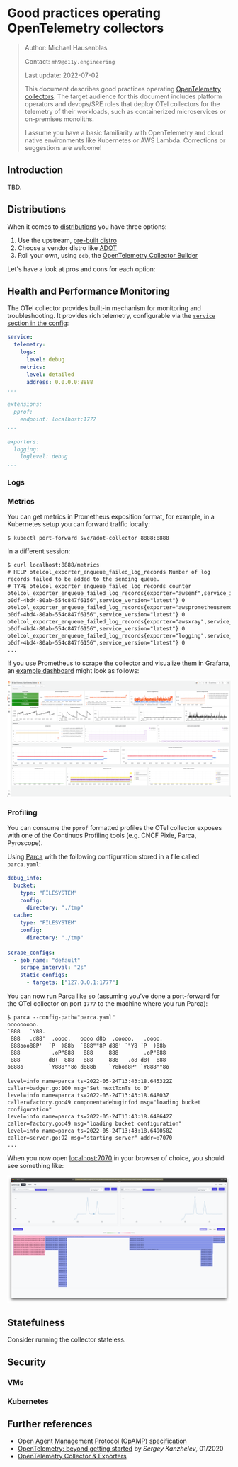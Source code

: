 # Good practices operating OpenTelemetry collectors

> Author: Michael Hausenblas
>
> Contact: `mh9@o11y.engineering`
>
> Last update: 2022-07-02
> 
> This document describes good practices operating [OpenTelemetry collectors][otelcol]. 
> The target audience for this document includes platform operators and devops/SRE roles 
> that deploy OTel collectors for the telemetry of their workloads, such as containerized
> microservices or on-premises monoliths. 
>
> I assume you have a basic familiarity with OpenTelemetry and cloud native environments
> like Kubernetes or AWS Lambda. Corrections or suggestions are welcome!


## Introduction

TBD.

## Distributions

When it comes to [distributions][otel-distro-main] you have three options:

1. Use the upstream, [pre-built distro][otel-distro-prebuilt]
1. Choose a vendor distro like [ADOT][otel-distro-aws]
1. Roll your own, using `ocb`, the [OpenTelemetry Collector Builder][otel-distro-builder]

Let's have a look at pros and cons for each option:

## Health and Performance Monitoring

The OTel collector provides built-in mechanism for monitoring and troubleshooting. It provides rich telemetry, configurable via the [`service` section in the config][otelcol-config-service]:

```yaml
service:
  telemetry:
    logs:
      level: debug
    metrics:
      level: detailed
      address: 0.0.0.0:8888
...

extensions:
  pprof:
    endpoint: localhost:1777
...

exporters:
  logging:
    loglevel: debug
...
```

### Logs

### Metrics

You can get metrics in Prometheus exposition format, for example, in a Kubernetes setup you can forward traffic locally:

```shell
$ kubectl port-forward svc/adot-collector 8888:8888   
```

In a different session:

```shell
$ curl localhost:8888/metrics
# HELP otelcol_exporter_enqueue_failed_log_records Number of log records failed to be added to the sending queue.
# TYPE otelcol_exporter_enqueue_failed_log_records counter
otelcol_exporter_enqueue_failed_log_records{exporter="awsemf",service_instance_id="f4e35993-b0df-4bd4-80ab-554c847f6156",service_version="latest"} 0
otelcol_exporter_enqueue_failed_log_records{exporter="awsprometheusremotewrite",service_instance_id="f4e35993-b0df-4bd4-80ab-554c847f6156",service_version="latest"} 0
otelcol_exporter_enqueue_failed_log_records{exporter="awsxray",service_instance_id="f4e35993-b0df-4bd4-80ab-554c847f6156",service_version="latest"} 0
otelcol_exporter_enqueue_failed_log_records{exporter="logging",service_instance_id="f4e35993-b0df-4bd4-80ab-554c847f6156",service_version="latest"} 0
...
```

If you use Prometheus to scrape the collector and visualize them in Grafana, an [example dashboard][example-dashboard] might look as follows:

![Screen shot of Grafana dashboard for OTel collector monitoring](example-otel-collector-dashboard.png)

### Profiling

You can consume the `pprof` formatted profiles the OTel collector exposes with one of the Continuos Profiling tools (e.g. CNCF Pixie, Parca, Pyroscope).

Using [Parca](https://www.parca.dev/docs/binary) with the following configuration stored in a file called `parca.yaml`:

```yaml
debug_info:
  bucket:
    type: "FILESYSTEM"
    config:
      directory: "./tmp"
  cache:
    type: "FILESYSTEM"
    config:
      directory: "./tmp"

scrape_configs:
  - job_name: "default"
    scrape_interval: "2s"
    static_configs:
      - targets: ["127.0.0.1:1777"]
```

You can now run Parca like so (assuming you've done a port-forward for the OTel collector on port `1777` to the machine where you run Parca):


```shell
$ parca --config-path="parca.yaml"
ooooooooo.
`888   `Y88.
 888   .d88'  .oooo.   oooo d8b  .ooooo.   .oooo.
 888ooo88P'  `P  )88b  `888""8P d88' `"Y8 `P  )88b
 888          .oP"888   888     888        .oP"888
 888         d8(  888   888     888   .o8 d8(  888
o888o        `Y888""8o d888b    `Y8bod8P' `Y888""8o

level=info name=parca ts=2022-05-24T13:43:18.645322Z caller=badger.go:100 msg="Set nextTxnTs to 0"
level=info name=parca ts=2022-05-24T13:43:18.64803Z caller=factory.go:49 component=debuginfod msg="loading bucket configuration"
level=info name=parca ts=2022-05-24T13:43:18.648642Z caller=factory.go:49 msg="loading bucket configuration"
level=info name=parca ts=2022-05-24T13:43:18.649058Z caller=server.go:92 msg="starting server" addr=:7070
...

```

When you now open [localhost:7070](http://localhost:7070) in your browser of choice, you should see something like:

![The ADOT collector profiles in Parca](adot-col-in-parca.png)


## Statefulness

Consider running the collector stateless.

## Security

### VMs

### Kubernetes

## Further references

* [Open Agent Management Protocol (OpAMP) specification][opamp]
* [OpenTelemetry: beyond getting started][otel-beyond-gettingstarted] by _Sergey Kanzhelev_, 01/2020
* [OpenTelemetry Collector & Exporters][containiq-col]


[otelcol]: https://opentelemetry.io/docs/collector/
[otelcol-config-service]: https://opentelemetry.io/docs/collector/configuration/#service
[example-dashboard]: otel-collector-dashboard.json
[otel-distro-main]: https://opentelemetry.io/docs/collector/distributions/
[otel-distro-prebuilt]: https://github.com/open-telemetry/opentelemetry-collector-releases/releases
[otel-distro-aws]: https://github.com/aws-observability/aws-otel-collector
[otel-distro-builder]: https://github.com/open-telemetry/opentelemetry-collector/tree/main/cmd/builder
[opamp]: https://github.com/open-telemetry/opamp-spec
[otel-beyond-gettingstarted]: https://medium.com/opentelemetry/opentelemetry-beyond-getting-started-5ac43cd0fe26
[containiq-col]: https://www.containiq.com/post/opentelemetry-collector-and-exporters
